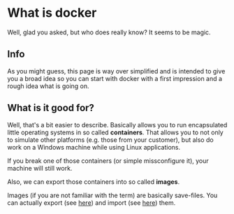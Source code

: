 # What is docker

Well, glad you asked, but who does really know? It seems to be magic. 

## Info 
As you might guess, this page is way over simplified and is intended to give you a broad idea so you can start with docker with a first impression and a rough idea what is going on.  

## What is it good for?

Well, that's a bit easier to describe. Basically allows you to run encapsulated little operating systems in so called **containers**.
That allows you to not only to simulate other platforms (e.g. those from your customer), but also do work on a Windows machine while using Linux applications.

If you break one of those containers (or simple missconfigure it), your machine will still work. 

Also, we can export those containers into so called  **images**. 

Images (if you are not familiar with the term) are basically save-files. 
You can actually export (see [here](step3/exportDocker.md)) and import (see [here](step1/importDockerImage.md)) them.


